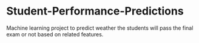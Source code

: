 # Student-Performance-Predictions
Machine learning project to predict weather the students will pass the final exam or not based on related features.
